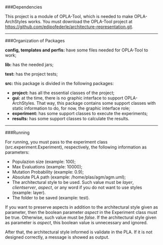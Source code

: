 ###Dependencies

This project is a module of OPLA-Tool, which is needed to make OPLA-ArchStyles works. You must download the OPLA-Tool project at https://github.com/edipofederle/architecture-representation.git.

---------------------------------------------------------------------------------------------------------------------

###Organization of Packages

**config, templates and perfis:** have some files needed for OPLA-Tool to work;

**lib:** has the needed jars;

**test:** has the project tests;

**src:** this package is divided in the following packages:

* **project:** has all the essential classes of the project;
* **gui:** at the time, there is no graphic interface to support OPLA-ArchStyles. That way, this package contains some support classes with static information to do, for now, the graphic interface role;
* **experiment:** has some support classes to execute the experiments;
* **results:** has some support classes to calculate the results.

-------------------------------------------------------------------------------------------------------------------

###Running

For running, you must pass to the experiment class (src.experiment.Experiment), respectively, the following information as parameters:

* Populazion size (example: 100);
* Max Evaluations (example: 10000);
* Mutation Probability (example: 0.9);
* Absolute PLA path (example: /home/plas/agm/agm.uml);
* The architectural style to be used. Such value must be *layer*, *clientserver*, *aspect*, or any word if you do not want to use styles (example: layer).
* The folder to be saved (example: test).

If you want to preserve aspects in addition to the architectural style given as parameter, then the boolean parameter *aspect* in the Experiment class must be true. Otherwise, such value must be *false*. If the architectural style given as parameter is *aspect*, this boolean value is unnecessary and ignored.

After that, the architectural style informed is validate in the PLA. If it is not designed correctly, a message is showed as output.


